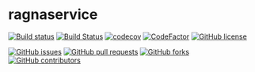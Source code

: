 # ragnaservice

[![Build status](https://ci.appveyor.com/api/projects/status/5f37q9k6jxjh9v9f?svg=true)](https://ci.appveyor.com/project/carloshenrq/ragnaservice) [![Build Status](https://travis-ci.com/carloshenrq/ragnaservice.svg?branch=master)](https://travis-ci.com/carloshenrq/ragnaservice) [![codecov](https://codecov.io/gh/carloshenrq/ragnaservice/branch/master/graph/badge.svg)](https://codecov.io/gh/carloshenrq/ragnaservice) [![CodeFactor](https://www.codefactor.io/repository/github/carloshenrq/ragnaservice/badge)](https://www.codefactor.io/repository/github/carloshenrq/ragnaservice) [![GitHub license](https://img.shields.io/github/license/carloshenrq/ragnaservice.svg)](https://github.com/carloshenrq/ragnaservice/blob/master/LICENSE)


[![GitHub issues](https://img.shields.io/github/issues/carloshenrq/ragnaservice.svg)](https://github.com/carloshenrq/ragnaservice/issues) [![GitHub pull requests](https://img.shields.io/github/issues-pr/carloshenrq/ragnaservice.svg)](https://github.com/carloshenrq/ragnaservice/pulls) [![GitHub forks](https://img.shields.io/github/forks/carloshenrq/ragnaservice.svg)](https://github.com/carloshenrq/ragnaservice/network) [![GitHub contributors](https://img.shields.io/github/contributors/carloshenrq/ragnaservice.svg)](https://github.com/carloshenrq/ragnaservice/graphs/contributors)

